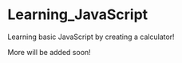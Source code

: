 # Learning_JavaScript
Learning basic JavaScript by creating a calculator!

More will be added soon!
